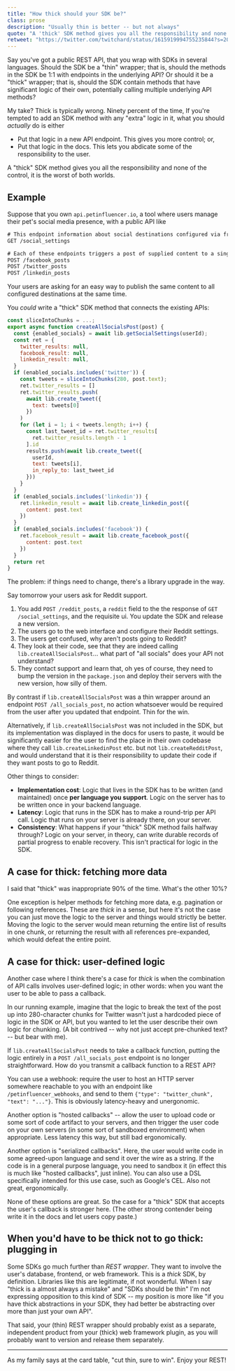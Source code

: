 ```yaml
---
title: "How thick should your SDK be?"
class: prose
description: "Usually thin is better -- but not always"
quote: "A 'thick' SDK method gives you all the responsibility and none of the control, it is the worst of both worlds."
retweet: "https://twitter.com/twitchard/status/1615919994755235844?s=20&t=wZSGABvjNCxq6XTmZUG7fA"
---
```

Say you've got a public REST API, that you wrap with SDKs in several languages. Should the SDK be a "thin" wrapper; that is, should the methods in the SDK be 1:1 with endpoints in the underlying API? Or should it be a "thick" wrapper; that is, should the SDK contain methods that have significant logic of their own, potentially calling multiple underlying API methods? 

My take? Thick is typically wrong. Ninety percent of the time, If you're tempted to add an SDK method with any "extra" logic in it, what you should *actually* do is either 

* Put that logic in a new API endpoint. This gives you more control; or,
* Put that logic in the docs. This lets you abdicate some of the responsibility to the user.

A "thick" SDK method gives you all the responsibility and none of the control, it is the worst of both worlds.

## Example

Suppose that you own `api.petinfluencer.io`, a tool where users manage their pet's social media presence, with a public API like

```txt
# This endpoint information about social destinations configured via frontend UI
GET /social_settings 

# Each of these endpoints triggers a post of supplied content to a single social destination
POST /facebook_posts
POST /twitter_posts
POST /linkedin_posts
```

Your users are asking for an easy way to publish the same content to all configured destinations at the same time.

You *could* write a "thick" SDK method that connects the existing APIs:

```javascript
const sliceIntoChunks = ...;
export async function createAllSocialsPost(post) {
  const {enabled_socials} = await lib.getSocialSettings(userId);
  const ret = {
    twitter_results: null,
    facebook_result: null,
    linkedin_result: null,
  }
  if (enabled_socials.includes('twitter')) {
    const tweets = sliceIntoChunks(280, post.text);
    ret.twitter_results = []
    ret.twitter_results.push(
      await lib.create_tweet({
        text: tweets[0]
      })
    )
    for (let i = 1; i < tweets.length; i++) {
      const last_tweet_id = ret.twitter_results[
        ret.twitter_results.length - 1
      ].id
      results.push(await lib.create_tweet({
        userId,
        text: tweets[i],
        in_reply_to: last_tweet_id
      }))
    }
  }
  if (enabled_socials.includes('linkedin')) {
    ret.linkedin_result = await lib.create_linkedin_post({
      content: post.text
    })
  }
  if (enabled_socials.includes('facebook')) {
    ret.facebook_result = await lib.create_facebook_post({
      content: post.text
    })
  }
  return ret
}
```

The problem: if things need to change, there's a library upgrade in the way. 

Say tomorrow your users ask for Reddit support. 

1. You add  `POST /reddit_posts`,  a `reddit` field to the the response of `GET /social_settings`, and the requisite ui. You update the SDK and release a new version.
3. The users go to the web interface and configure their Reddit settings.
4. The users get confused, why aren't posts going to Reddit?
5. They look at their code, see that they are indeed calling `lib.createAllSocialsPost`... what part of "all socials" does your API not understand?
6. They contact support and learn that, oh yes of course, they need to bump the version in the `package.json` and deploy their servers with the new version, how silly of them.

By contrast if `lib.createAllSocialsPost` was a thin wrapper around an endpoint `POST /all_socials_post`, no action whatsoever would be required from the user after you updated that endpoint. Thin for the win.

Alternatively, if `lib.createAllSocialsPost` was not included in the SDK, but its implementation was displayed in the docs for users to paste, it would be significantly easier for the user to find the place in their own codebase where they call `lib.createLinkedinPost` etc. but not `lib.createRedditPost`, and would understand that it is their responsibility to update their code if they want posts to go to Reddit.

Other things to consider:

* **Implementation cost**: Logic that lives in the SDK has to be written (and maintained) once **per language you support**. Logic on the server has to be written once in your backend language.
* **Latency**: Logic that runs in the SDK has to make a round-trip per API call. Logic that runs on your server is already there, on your server.
* **Consistency**: What happens if your "thick" SDK method fails halfway through? Logic on your server, in theory, can write durable records of partial progress to enable recovery. This isn't practical for logic in the SDK.

## A case for thick: fetching more data

I said that "thick" was inappropriate 90% of the time. What's the other 10%?

One exception is helper methods for fetching more data, e.g. pagination or following references. These are *thick* in a sense, but here it's not the case you can just move the logic to the server and things would strictly be better. Moving the logic to the server would mean returning the entire list of results in one chunk, or returning the result with all references pre-expanded, which would defeat the entire point. 
 
## A case for thick: user-defined logic

Another case where I think there's a case for *thick* is when the combination of API calls involves user-defined logic; in other words: when you want the user to be able to pass a callback. 

ln our running example, imagine that the logic to break the text of the post up into 280-character chunks for Twitter wasn't just a hardcoded piece of logic in the SDK or API, but you wanted to let the user describe their own logic for chunking. (A bit contrived -- why not just accept pre-chunked text? -- but bear with me).

If `lib.createAllSocialsPost` needs to take a callback function, putting the logic entirely in a `POST /all_socials_post` endpoint is no longer straightforward. How do you transmit a callback function to a REST API?

You can use a webhook: require the user to host an HTTP server somewhere reachable to you with an endpoint like `/petinfluencer_webhooks`, and send to them `{"type": "twitter_chunk", "text": "..."}`. This is obviously latency-heavy and unergonomic.

Another option is "hosted callbacks" -- allow the user to upload code or some sort of code artifact to your servers, and then trigger the user code on your own servers (in some sort of sandboxed environment) when appropriate. Less latency this way, but still bad ergonomically.

Another option is "serialized callbacks". Here, the user would write code in some agreed-upon language and send it over the wire as a string. If the code is in a general purpose language, you need to sandbox it (in effect this is much like "hosted callbacks", just inline). You can also use a DSL specifically intended for this use case, such as Google's CEL. Also not great, ergonomically.

None of these options are great. So the case for a "thick" SDK that accepts the user's callback is stronger here. (The other strong contender being write it in the docs and let users copy paste.)

## When you'd have to be thick not to go thick: plugging in

Some SDKs go much further than *REST wrapper*. They want to involve the user's database, frontend, or web framework. This is a *thick* SDK, by definition. Libraries like this are legitimate, if not wonderful. When I say "thick is a almost always a mistake" and "SDKs should be thin" I'm not expressing opposition to this kind of SDK -- my position is more like "if you have thick abstractions in your SDK, they had better be abstracting over more than just your own API". 

That said, your (thin) REST wrapper should probably exist as a separate, independent product from your (thick) web framework plugin, as you will probably want to version and release them separately. 

--- 

As my family says at the card table, "cut thin, sure to win". Enjoy your REST!








 
